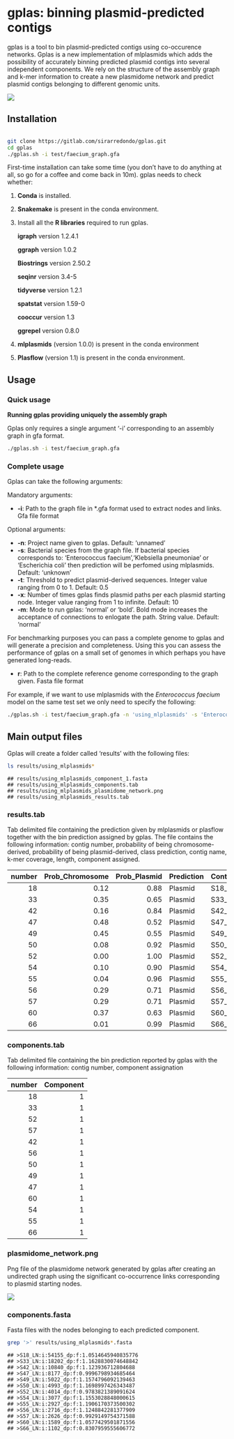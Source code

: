 gplas: binning plasmid-predicted contigs
================

gplas is a tool to bin plasmid-predicted contigs using co-occurence
networks. Gplas is a new implementation of mlplasmids which adds the
possibility of accurately binning predicted plasmid contigs into several
independent components. We rely on the structure of the assembly graph
and k-mer information to create a new plasmidome network and predict
plasmid contigs belonging to different genomic units.

![](figures/logo.png)<!-- -->

## Installation

``` bash

git clone https://gitlab.com/sirarredondo/gplas.git
cd gplas
./gplas.sh -i test/faecium_graph.gfa
```

First-time installation can take some time (you don’t have to do
anything at all, so go for a coffee and come back in 10m). gplas needs
to check whether:

1.  **Conda** is installed.

2.  **Snakemake** is present in the conda environment.

3.  Install all the **R libraries** required to run gplas.

      **igraph** version 1.2.4.1

      **ggraph** version 1.0.2

      **Biostrings** version 2.50.2

      **seqinr** version 3.4-5

      **tidyverse** version 1.2.1

      **spatstat** version 1.59-0

      **cooccur** version 1.3

      **ggrepel** version 0.8.0

4.  **mlplasmids** (version 1.0.0) is present in the conda environment

5.  **Plasflow** (version 1.1) is present in the conda environment.

## Usage

### Quick usage

**Running gplas providing uniquely the assembly graph**

Gplas only requires a single argument ‘-i’ corresponding to an assembly
graph in gfa format.

``` bash
./gplas.sh -i test/faecium_graph.gfa
```

### Complete usage

Gplas can take the following arguments:

Mandatory arguments:

  - **-i**: Path to the graph file in \*.gfa format used to extract
    nodes and links. Gfa file format

Optional arguments:

  - **-n**: Project name given to gplas. Default: ‘unnamed’
  - **-s**: Bacterial species from the graph file. If bacterial species
    corresponds to: ‘Enterococcus faecium’,‘Klebsiella pneumoniae’ or
    ‘Escherichia coli’ then prediction will be perfomed using
    mlplasmids. Default: ‘unknown’
  - **-t**: Threshold to predict plasmid-derived sequences. Integer
    value ranging from 0 to 1. Default: 0.5
  - **-x**: Number of times gplas finds plasmid paths per each plasmid
    starting node. Integer value ranging from 1 to infinite. Default: 10
  - **-m**: Mode to run gplas: ‘normal’ or ‘bold’. Bold mode increases
    the acceptance of connections to enlogate the path. String value.
    Default: ‘normal’

For benchmarking purposes you can pass a complete genome to gplas and
will generate a precision and completeness. Using this you can assess
the performance of gplas on a small set of genomes in which perhaps you
have generated long-reads.

  - **r**: Path to the complete reference genome corresponding to the
    graph given. Fasta file format

For example, if we want to use mlplasmids with the *Enterococcus
faecium* model on the same test set we only need to specify the
following:

``` bash
./gplas.sh -i test/faecium_graph.gfa -n 'using_mlplasmids' -s 'Enterococcus_faecium'
```

## Main output files

Gplas will create a folder called ‘results’ with the following files:

``` bash
ls results/using_mlplasmids*
```

    ## results/using_mlplasmids_component_1.fasta
    ## results/using_mlplasmids_components.tab
    ## results/using_mlplasmids_plasmidome_network.png
    ## results/using_mlplasmids_results.tab

### results.tab

Tab delimited file containing the prediction given by mlplasmids or
plasflow together with the bin prediction assigned by gplas. The file
contains the following information: contig number, probability of being
chromosome-derived, probability of being plasmid-derived, class
prediction, contig name, k-mer coverage, length, component
assigned.

| number | Prob\_Chromosome | Prob\_Plasmid | Prediction | Contig\_name                             | coverage | length | Component |
| -----: | ---------------: | ------------: | :--------- | :--------------------------------------- | -------: | -----: | --------: |
|     18 |             0.12 |          0.88 | Plasmid    | S18\_LN:i:54155\_dp:f:1.0514645940835776 |     1.05 |  54155 |         1 |
|     33 |             0.35 |          0.65 | Plasmid    | S33\_LN:i:18202\_dp:f:1.1628830074648842 |     1.16 |  18202 |         1 |
|     42 |             0.16 |          0.84 | Plasmid    | S42\_LN:i:10840\_dp:f:1.123936712804688  |     1.12 |  10840 |         1 |
|     47 |             0.48 |          0.52 | Plasmid    | S47\_LN:i:8177\_dp:f:0.9996798934685464  |     1.00 |   8177 |         1 |
|     49 |             0.45 |          0.55 | Plasmid    | S49\_LN:i:5022\_dp:f:1.1574796092139463  |     1.16 |   5022 |         1 |
|     50 |             0.08 |          0.92 | Plasmid    | S50\_LN:i:4993\_dp:f:1.1698997426343487  |     1.17 |   4993 |         1 |
|     52 |             0.00 |          1.00 | Plasmid    | S52\_LN:i:4014\_dp:f:0.9783821389091624  |     0.98 |   4014 |         1 |
|     54 |             0.10 |          0.90 | Plasmid    | S54\_LN:i:3077\_dp:f:1.1553028848000615  |     1.16 |   3077 |         1 |
|     55 |             0.04 |          0.96 | Plasmid    | S55\_LN:i:2927\_dp:f:1.1906170373500302  |     1.19 |   2927 |         1 |
|     56 |             0.29 |          0.71 | Plasmid    | S56\_LN:i:2716\_dp:f:1.1248842281377909  |     1.12 |   2716 |         1 |
|     57 |             0.29 |          0.71 | Plasmid    | S57\_LN:i:2626\_dp:f:0.9929149754371588  |     0.99 |   2626 |         1 |
|     60 |             0.37 |          0.63 | Plasmid    | S60\_LN:i:1589\_dp:f:1.0577429501871556  |     1.06 |   1589 |         1 |
|     66 |             0.01 |          0.99 | Plasmid    | S66\_LN:i:1102\_dp:f:0.8307959555606772  |     0.83 |   1102 |         1 |

### components.tab

Tab delimited file containing the bin prediction reported by gplas with
the following information: contig number, component assignation

| number | Component |
| -----: | --------: |
|     18 |         1 |
|     33 |         1 |
|     52 |         1 |
|     57 |         1 |
|     42 |         1 |
|     56 |         1 |
|     50 |         1 |
|     49 |         1 |
|     47 |         1 |
|     60 |         1 |
|     54 |         1 |
|     55 |         1 |
|     66 |         1 |

### plasmidome\_network.png

Png file of the plasmidome network generated by gplas after creating an
undirected graph using the significant co-occurrence links corresponding
to plasmid starting nodes.

![](results/using_mlplasmids_plasmidome_network.png)<!-- -->

### components.fasta

Fasta files with the nodes belonging to each predicted component.

``` bash
grep '>' results/using_mlplasmids*.fasta
```

    ## >S18_LN:i:54155_dp:f:1.0514645940835776
    ## >S33_LN:i:18202_dp:f:1.1628830074648842
    ## >S42_LN:i:10840_dp:f:1.123936712804688
    ## >S47_LN:i:8177_dp:f:0.9996798934685464
    ## >S49_LN:i:5022_dp:f:1.1574796092139463
    ## >S50_LN:i:4993_dp:f:1.1698997426343487
    ## >S52_LN:i:4014_dp:f:0.9783821389091624
    ## >S54_LN:i:3077_dp:f:1.1553028848000615
    ## >S55_LN:i:2927_dp:f:1.1906170373500302
    ## >S56_LN:i:2716_dp:f:1.1248842281377909
    ## >S57_LN:i:2626_dp:f:0.9929149754371588
    ## >S60_LN:i:1589_dp:f:1.0577429501871556
    ## >S66_LN:i:1102_dp:f:0.8307959555606772

